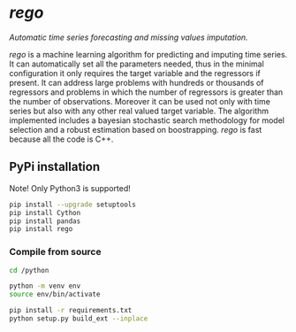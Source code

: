 *rego*
======

*Automatic time series forecasting and missing values imputation.*

*rego* is a machine learning algorithm for predicting and imputing time series. It can automatically set all the parameters needed, thus in the minimal configuration it only requires the target variable and the regressors if present. It can address large problems with hundreds or thousands of regressors and problems in which the number of regressors is greater than the number of observations. Moreover it can be used not only with time series but also with any other real valued target variable. The algorithm implemented includes a bayesian stochastic search methodology for model selection and a robust estimation based on boostrapping. *rego* is fast because all the code is C++.

PyPi installation
-----------------

Note! Only Python3 is supported!

```bash
pip install --upgrade setuptools
pip install Cython
pip install pandas
pip install rego
```


### Compile from source

```bash
cd /python

python -m venv env
source env/bin/activate

pip install -r requirements.txt
python setup.py build_ext --inplace
